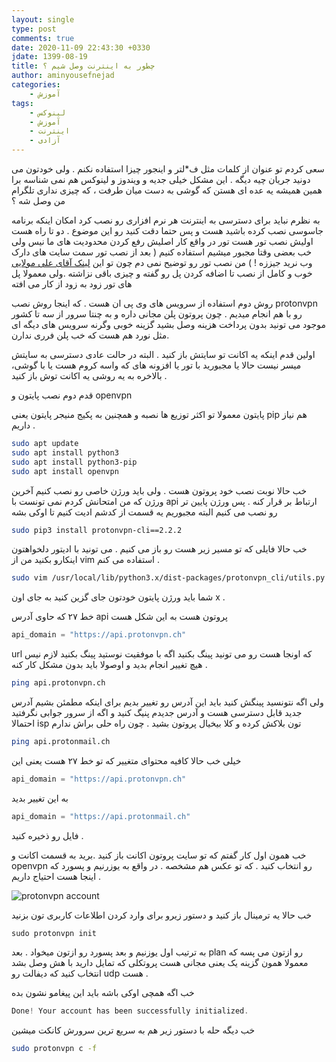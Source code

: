 ```yaml
---
layout: single
type: post
comments: true
date: 2020-11-09 22:43:30 +0330
jdate: 1399-08-19
title: چطور به اینترنت وصل شیم ؟
author: aminyousefnejad
categories:
    - آموزش
tags:
    - لینوکس
    - آموزش
    - اینترنت
    - آزادی
---
```


سعی کردم تو عنوان از کلمات مثل ف*لتر و اینجور چیزا استفاده نکنم . ولی خودتون می دونید جریان چیه دیگه . 
این مشکل خیلی جدیه و ویندوز و لینوکس  هم نمی شناسه برا همین همیشه یه عده ای هستن که گوشی به دست میان طرفت ، که چیزی نداری تلگرام من وصل شه ؟ 
<div id="read-more"></div>

به نظرم نباید برای دسترسی به اینترنت هر نرم افزاری رو نصب کرد امکان اینکه برنامه جاسوسی نصب کرده باشید هست و پس حتما دقت کنید رو این موضوع .
دو تا راه هست اولیش نصب تور هست تور در واقع کار اصلیش رفع کردن محدودیت های ما نیس ولی خب بعضی وقتا مجبور میشیم استفاده کنیم ( بعد از نصب تور سمت سایت های دارک وب نرید جیززه ! )
من نصب تور رو توضیح نمی دم چون تو این [لینک آقای علی مولایی](https://molaei.org/tor-ubuntu/)  خوب و کامل از نصب تا اضافه کردن پل رو گفته و چیزی باقی نزاشته .ولی معمولا پل های تور زود به زود از کار می افته

روش دوم استفاده از سرویس های وی پی ان هست . که اینجا روش نصب protonvpn رو با هم انجام میدیم . چون پروتون پلن مجانی داره و به چنتا سرور  از سه تا کشور موجود می تونید بدون پرداخت هزینه وصل بشید گزینه خوبی وگرنه سرویس های دیگه ای مثل نورد هم هست که خب پلن فرری ندارن. 

اولین قدم اینکه یه اکانت تو سایتش باز کنید . البته در حالت عادی دسترسی به سایتش میسر نیست حالا یا مجبورید با تور یا افزونه های که واسه کروم هست یا با گوشی، بالاخره به یه روشی یه اکانت توش باز کنید . 

قدم دوم نصب پایتون و openvpn

 پایتون معمولا تو اکثر توزیع ها نصبه و همچنین به پکیج منیجر پایتون یعنی pip هم نیاز داریم . 
```sh 
sudo apt update 
sudo apt install python3 
sudo apt install python3-pip
sudo apt install openvpn 
```
خب حالا نوبت نصب خود پروتون هست . ولی باید ورژن خاصی رو نصب کنیم آخرین ورژن که من امتحانش کردم نمی تونست با api ارتباط بر قرار کنه .
پس ورژن پایین تر رو نصب می کنیم البته مجبوریم یه قسمت از کدشم ادیت کنیم تا اوکی بشه 
```sh
sudo pip3 install protonvpn-cli==2.2.2
```
خب حالا فایلی که تو مسیر زیر هست رو باز می کنیم . می تونید با ادیتور دلخواهتون اینکارو بکنید من از vim استفاده می کنم .
```sh
sudo vim /usr/local/lib/python3.x/dist-packages/protonvpn_cli/utils.py
```
شما باید ورژن پایتون خودتون جای گزین کنید به جای اون x . 

خط ۲۷ که حاوی آدرس api پروتون هست به این شکل هست 

```python 
api_domain = "https://api.protonvpn.ch"
```
url که اونجا هست رو می تونید پینگ بکنید اگه با موفقیت نوستید پینگ بکنید لازم نیس هیچ تغییر انجام بدید و اوصولا باید بدون مشکل کار کنه . 
```sh
ping api.protonvpn.ch
```
ولی اگه نتونسید پینگش کنید باید این آدرس رو تغییر بدیم برای اینکه مطمئن بشیم آدرس جدید قابل دسترسی هست و آدرس جدیدم پنیگ کنید و اگه از سرور جوابی نگرفتید احتمالا isp تون بلاکش کرده و کلا بیخیال پروتون بشید . چون راه حلی براش ندارم 
```sh
ping api.protonmail.ch
```
خیلی خب حالا کافیه محتوای متغییر که تو خط ۲۷ هست یعنی این 
```python 
api_domain = "https://api.protonvpn.ch"
```
به این تغییر بدید 
```python 
api_domain = "https://api.protonmail.ch"
```
فایل رو ذخیره کنید . 


خب همون اول کار گفتم که تو سایت پروتون اکانت باز کنید .برید به قسمت اکانت و openvpn رو انتخاب کنید . که تو عکس هم مشخصه . در واقع به یوزرنیم و پسورد که اینجا هست احتیاج داریم .

<img src="/uploads/proton.png" alt="protonvpn account" >

خب حالا یه ترمینال باز کنید و دستور زیرو برای وارد کردن اطلاعات کاربری تون بزنید 
```
sudo protonvpn init
```
به ترتیب اول یوزنیم و بعد پسورد رو ازتون میخواد . بعد plan رو ازتون می پسه که معمولا همون گزینه یک یعنی مجانی هست پروتکلی که تمایل دارید با هش وصل بشد انتخاب کنید که دیفالت رو udp هست .

خب اگه همچی اوکی باشه باید این پیغامو نشون بده
```ts
Done! Your account has been successfully initialized.
```

خب دیگه حله با دستور زیر هم به سریع ترین سرورش کانکت میشین 
```sh
sudo protonvpn c -f 
```
